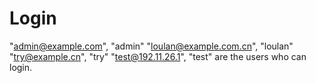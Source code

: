 # Login

"admin@example.com", "admin"
"loulan@example.com.cn", "loulan"
"try@example.cn", "try"
"test@192.11.26.1", "test"
are the users who can login.
